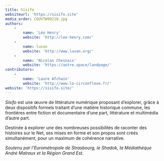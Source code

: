 ```yaml
---
title: Sísifo
websiteurl: 'https://sisifo.site'
media_order: COUVTW90210.jpg
authors:
    -
        name: 'Léo Henry'
        website: 'http://leo-henry.com/'
    -
        name: luvan
        website: 'http://www.luvan.org/'
    -
        name: 'Nicolas Chesnais'
        website: 'https://autre.space/landpage/'
contributors:
    -
        name: 'Laure Afchain'
        website: 'http://www.lo-circonflexe.fr/'
website: 'https://sisifo.site/'
---
```


*Sísifo* est une œuvre de littérature numérique proposant d’explorer, grâce à deux dispositifs formels traitant d’une matière historique commune, les frontières entre fiction et documentaire d’une part, littérature et multimédia d’autre part.

Destinée à explorer une des nombreuses possibilités de raconter des histoires sur le Net, ses mises en forme et son propos sont créés simultanément, pour un maximum de cohérence narrative.

*Soutenu par l'Eurométropole de Strasbourg, le Shadok, la Médiathèque André Malraux et la Région Grand Est.*